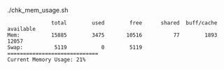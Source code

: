 ./chk_mem_usage.sh


                  total        used        free      shared  buff/cache   available
    Mem:          15885        3475       10516          77        1893       12057
    Swap:          5119           0        5119
    =============================
    Current Memory Usage: 21%
